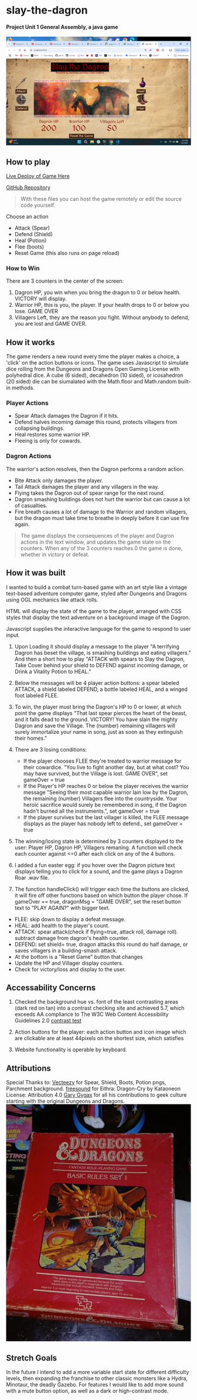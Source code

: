# slay-the-dagron
#### Project Unit 1 General Assembly, a java game
![screenshot](/img/slay-the-dagron-deployment1.png "Screenshot of game on local host")
## How to play
[Live Deploy of Game Here](https://macfarley.github.io/slay-the-dagron/)

[GitHub Repository](https://github.com/macfarley/slay-the-dagron)
>With these files you can host the game remotely or edit the source code yourself.

Choose an action
* Attack (Spear)
* Defend (Shield)
* Heal (Potion)
* Flee (boots)
* Reset Game (this also runs on page reload)
### How to Win
There are 3 counters in the center of the screen:
1. Dagron HP, you win when you bring the dragon to 0 or below health. VICTORY will display.
1. Warrior HP, this is you, the player.  If your health drops to 0 or below you lose. GAME OVER
1. Villagers Left, they are the reason you fight.  Without anybody to defend, you are lost and GAME OVER.

## How it works
The game renders a new round every time the player makes a choice, a 'click' on the action buttons or icons.  The game uses Javascript to simulate dice rolling from the Dungeons and Dragons Open Gaming License with polyhedral dice.  A cube (6 sided), decahedron (10 sided), or icosahedron (20 sided) die can be siumalated with the Math.floor and Math.random built-in methods.
### Player Actions
* Spear Attack damages the Dagron if it hits.
* Defend halves incoming damage this round, protects villagers from collapsing buildings.
* Heal restores some warrior HP.
* Fleeing is only for cowards.
### Dagron Actions
The warrior's action resolves, then the Dagron performs a random action.
* Bite Attack only damages the player.
* Tail Attack damages the player and any villagers in the way.
* Flying takes the Dagron out of spear range for the next round.
* Dagron smashing buildings does not hurt the warrior but can cause a lot of casualties.
* Fire breath causes a lot of damage to the Warrior and random villagers, but the dragon must take time to breathe in deeply before it can use fire again.
> The game displays the consequences of the player and Dagron actions in the text window, and updates the game state on the counters.  When any of the 3 counters reaches 0 the game is done, whether in victory or defeat.

## How it was built
I wanted to build a combat turn-based game with an art style like a vintage text-based adventure computer game, styled after Dungeons and Dragons using OGL mechanics like attack rolls.

HTML will display the state of the game to the player, arranged with CSS styles that display the text adventure on a background image of the Dagron.

Javascript supplies the interactive language for the game to respond to user input.
1. Upon Loading it should display a message to the player "A terrifying Dagron has beset the village, is smashing buildings and eating villagers."
And then a short how to play "ATTACK with spears to Slay the Dagron, Take Cover behind your shield to DEFEND against incoming damage, or Drink a Vitality Potion to HEAL."
2. Below the messages will be 4 player action buttons: a spear labeled ATTACK, a shield labeled DEFEND, a bottle labeled HEAL, and a winged foot labeled FLEE.
3. To win, the player must bring the Dagron's HP to 0 or lower, at which point the game displays "That last spear pierces the heart of the beast, and it falls dead to the ground. VICTORY! You have slain the mighty Dagron and save the Village.  The (number) remaining villagers will surely immortalize your name in song, just as soon as they extinguish their homes."
4. There are 3 losing conditions: 
    + If the player chooses FLEE they're treated to warrior message for their cowardice.  "You live to fight another day, but at what cost?  You may have survived, but the Village is lost.
    GAME OVER", set gameOver = true
    + If the Player's HP reaches 0 or below the player receives the warrior message "Seeing their most capable warrior lain low by the Dagron, the remaining (number) Villagers flee into the countryside.  Your heroic sacrifice would surely be remembered in song, if the Dagron hadn't burned all the instruments.", set gameOver = true
    + If the player survives but the last villager is killed, the FLEE message displays as the player has nobody left to defend., set gameOver = true
5. The winning/losing state is determined by 3 counters displayed to the user: Player HP, Dagron HP, Villagers remaning. A function will check each counter against <=0 after each click on any of the 4 buttons.

6. I added a fun easter egg: if you hover over the Dagron picture text displays telling you to click for a sound, and the game plays a Dagron Roar .wav file.
7. The function handleClick() will trigger each time the buttons are clicked,
it will fire off other functions based on which button the player chose.  If gameOver == true, dragonMsg = "GAME OVER", set the reset button text to "PLAY AGAIN?" with bigger text.
* FLEE: skip down to display a defeat message.
* HEAL: add health to the player's count.
* ATTACK: spear attack(check if flying=true, attack roll, damage roll). subtract damage from dagron's health counter.
* DEFEND: set shield= true, dragon attacks this round do half damage, or saves villagers in a building-smash attack.
* At the bottom is a "Reset Game" button that changes
* Update the HP and Villager display counters.
* Check for victory/loss and display to the user.

## Accessability Concerns
1. Checked the background hue vs. font of the least contrasting areas (dark red on tan) into a contrast checking site and achieved 5.7, which exceeds AA compliance to The W3C Web Content Accessibility Guidelines 2.0 
[contrast test](https://webaim.org/resources/contrastchecker/?fcolor=8B0000&bcolor=DEBF92)
    
2. Action buttons for the player: each action button and icon image which are clickable are at least 44pixels on the shortest size, which satisfies 
3. Website functionality is operable by keyboard.
## Attributions
Special Thanks to: 
[Vecteezy](https://www.vecteezy.com/free-png/Spear) for Spear, Shield, Boots, Potion pngs, Parchment background.
[freesound](https://freesound.org/s/789094/) for Eithra: Dragon-Cry by Kataoneon License: Attribution 4.0
[Gary Gygax](https://www.dndbeyond.com/resources/1781-systems-reference-document-srd?srsltid=AfmBOorZaa0t9Y_SFHkjgPWAzsP0dNs1M2kpZ1VDyLcEYfRJ_Y7Ne_F7) for all his contributions to geek culture starting with the original Dungeons and Dragons.
![firstEditionRules](./img/old-school-dnd.PNG)
## Stretch Goals
In the future I intend to add a more variable start state for different difficulty levels, then expanding the franchise to other classic monsters like a Hydra, Minotaur, the deadly Gazebo.
For features I would like to add more sound with a mute button option, as well as a dark or high-contrast mode.